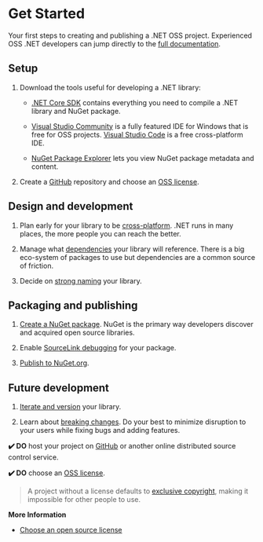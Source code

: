 # Get Started

Your first steps to creating and publishing a .NET OSS project. Experienced OSS .NET developers can jump directly to the [full documentation](./introduction.md).

## Setup

1. Download the tools useful for developing a .NET library:

    * [.NET Core SDK](https://www.microsoft.com/net/download) contains everything you need to compile a .NET library and NuGet package.

    * [Visual Studio Community](https://visualstudio.microsoft.com/downloads/) is a fully featured IDE for Windows that is free for OSS projects. [Visual Studio Code](https://code.visualstudio.com/Download) is a free cross-platform IDE.

    * [NuGet Package Explorer](https://github.com/NuGetPackageExplorer/NuGetPackageExplorer#readme) lets you view NuGet package metadata and content.

2. Create a [GitHub](https://github.com/) repository and choose an [OSS license](https://choosealicense.com/).

## Design and development

1. Plan early for your library to be [cross-platform](./cross-platform-targeting.md). .NET runs in many places, the more people you can reach the better.

2. Manage what [dependencies](./dependencies.md) your library will reference. There is a big eco-system of packages to use but dependencies are a common source of friction.

3. Decide on [strong naming](./strong-naming.md) your library.

## Packaging and publishing

1. [Create a NuGet package](./nuget.md). NuGet is the primary way developers discover and acquired open source libraries.

2. Enable [SourceLink debugging](./sourcelink.md) for your package.

3. [Publish to NuGet.org](./nuget-publishing.md).

## Future development

1. [Iterate and version](./versioning.md) your library.

2. Learn about [breaking changes](./breaking-changes.md). Do your best to minimize disruption to your users while fixing bugs and adding features.

**✔️ DO** host your project on [GitHub](https://github.com/) or another online distributed source control service.

**✔️ DO** choose an [OSS license](https://choosealicense.com/).

> A project without a license defaults to [exclusive copyright](https://choosealicense.com/no-permission/), making it impossible for other people to use.

**More Information**

* [Choose an open source license](https://choosealicense.com/)